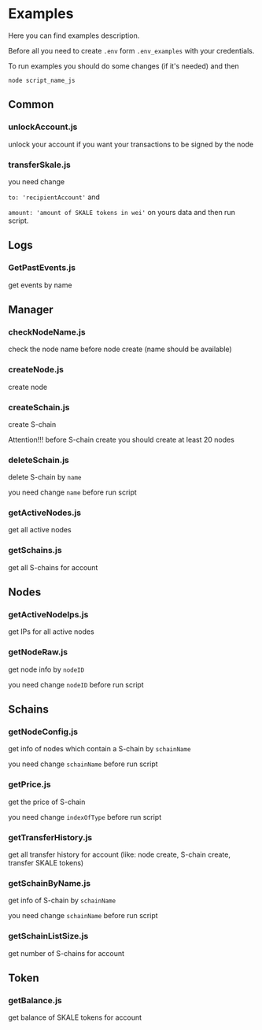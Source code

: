 # Examples 

Here you can find examples description.

Before all you need to create `.env` form `.env_examples` with your
credentials.

To run examples you should do some changes (if it's needed) and then

`node script_name_js`
 
## Common
### unlockAccount.js
unlock your account if you want your transactions to be signed by the
node

### transferSkale.js
you need change 

`to: 'recipientAccount'` and 

`amount: 'amount of SKALE tokens in wei'` on yours data and then run
script.

## Logs
### GetPastEvents.js
get events by name

## Manager
### checkNodeName.js
check the node name before node create (name should be available)

### createNode.js
create node

### createSchain.js
create S-chain

Attention!!! before S-chain create you should create at least 20 nodes

### deleteSchain.js
delete S-chain by `name`

you need change `name` before run script

### getActiveNodes.js
get all active nodes

### getSchains.js
get all S-chains for account

## Nodes
### getActiveNodeIps.js
get IPs for all active nodes

### getNodeRaw.js
get node info by `nodeID`

you need change `nodeID` before run script

## Schains
### getNodeConfig.js
get info of nodes which contain a S-chain by `schainName`

you need change `schainName` before run script

### getPrice.js
get the price of S-chain

you need change `indexOfType` before run script

### getTransferHistory.js
get all transfer history for account (like: node create, S-chain create,
transfer SKALE tokens)

### getSchainByName.js
get info of S-chain by `schainName`

you need change `schainName` before run script

### getSchainListSize.js
get number of S-chains for account

## Token
### getBalance.js
get balance of SKALE tokens for account
